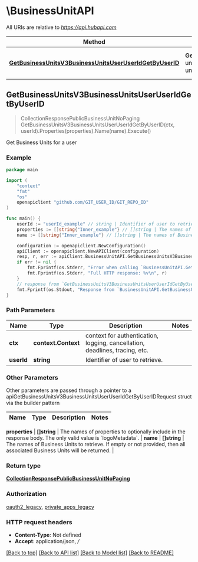 # \BusinessUnitAPI

All URIs are relative to *https://api.hubapi.com*

Method | HTTP request | Description
------------- | ------------- | -------------
[**GetBusinessUnitsV3BusinessUnitsUserUserIdGetByUserID**](BusinessUnitAPI.md#GetBusinessUnitsV3BusinessUnitsUserUserIdGetByUserID) | **Get** /business-units/v3/business-units/user/{userId} | Get Business Units for a user



## GetBusinessUnitsV3BusinessUnitsUserUserIdGetByUserID

> CollectionResponsePublicBusinessUnitNoPaging GetBusinessUnitsV3BusinessUnitsUserUserIdGetByUserID(ctx, userId).Properties(properties).Name(name).Execute()

Get Business Units for a user



### Example

```go
package main

import (
	"context"
	"fmt"
	"os"
	openapiclient "github.com/GIT_USER_ID/GIT_REPO_ID"
)

func main() {
	userId := "userId_example" // string | Identifier of user to retrieve.
	properties := []string{"Inner_example"} // []string | The names of properties to optionally include in the response body. The only valid value is `logoMetadata`. (optional)
	name := []string{"Inner_example"} // []string | The names of Business Units to retrieve. If empty or not provided, then all associated Business Units will be returned. (optional)

	configuration := openapiclient.NewConfiguration()
	apiClient := openapiclient.NewAPIClient(configuration)
	resp, r, err := apiClient.BusinessUnitAPI.GetBusinessUnitsV3BusinessUnitsUserUserIdGetByUserID(context.Background(), userId).Properties(properties).Name(name).Execute()
	if err != nil {
		fmt.Fprintf(os.Stderr, "Error when calling `BusinessUnitAPI.GetBusinessUnitsV3BusinessUnitsUserUserIdGetByUserID``: %v\n", err)
		fmt.Fprintf(os.Stderr, "Full HTTP response: %v\n", r)
	}
	// response from `GetBusinessUnitsV3BusinessUnitsUserUserIdGetByUserID`: CollectionResponsePublicBusinessUnitNoPaging
	fmt.Fprintf(os.Stdout, "Response from `BusinessUnitAPI.GetBusinessUnitsV3BusinessUnitsUserUserIdGetByUserID`: %v\n", resp)
}
```

### Path Parameters


Name | Type | Description  | Notes
------------- | ------------- | ------------- | -------------
**ctx** | **context.Context** | context for authentication, logging, cancellation, deadlines, tracing, etc.
**userId** | **string** | Identifier of user to retrieve. | 

### Other Parameters

Other parameters are passed through a pointer to a apiGetBusinessUnitsV3BusinessUnitsUserUserIdGetByUserIDRequest struct via the builder pattern


Name | Type | Description  | Notes
------------- | ------------- | ------------- | -------------

 **properties** | **[]string** | The names of properties to optionally include in the response body. The only valid value is &#x60;logoMetadata&#x60;. | 
 **name** | **[]string** | The names of Business Units to retrieve. If empty or not provided, then all associated Business Units will be returned. | 

### Return type

[**CollectionResponsePublicBusinessUnitNoPaging**](CollectionResponsePublicBusinessUnitNoPaging.md)

### Authorization

[oauth2_legacy](../README.md#oauth2_legacy), [private_apps_legacy](../README.md#private_apps_legacy)

### HTTP request headers

- **Content-Type**: Not defined
- **Accept**: application/json, */*

[[Back to top]](#) [[Back to API list]](../README.md#documentation-for-api-endpoints)
[[Back to Model list]](../README.md#documentation-for-models)
[[Back to README]](../README.md)


